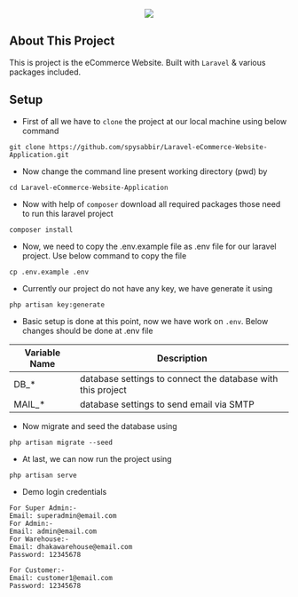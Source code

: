 <p align="center"><a href="https://ecommerce.spysabbir.com/" target="_blank"><img src="https://ecommerce.spysabbir.com/uploads/default_photo/Logo-Photo.png"></a></p>

## About This Project

This is project is the eCommerce Website. Built with `Laravel` & various packages included.

## Setup

- First of all we have to `clone` the project at our local machine using below command
 ```
git clone https://github.com/spysabbir/Laravel-eCommerce-Website-Application.git
``` 
- Now change the command line present working directory (pwd) by
 ```
cd Laravel-eCommerce-Website-Application
``` 
- Now with help of `composer` download all required packages those need to run this laravel project
 ```
composer install
``` 
- Now, we need to copy the .env.example file as .env file for our laravel project. Use below command to copy the file
 ```
cp .env.example .env
``` 
- Currently our project do not have any key, we have generate it using
 ```
php artisan key:generate
``` 
- Basic setup is done at this point, now we have work on `.env`. Below changes should be done at .env file

Variable Name | Description
--- | ---
DB_* | database settings to connect the database with this project
MAIL_* | database settings to send email via SMTP

- Now migrate and seed the database using
 ```
php artisan migrate --seed
``` 

- At last, we can now run the project using
 ```
php artisan serve
``` 

- Demo login credentials 
 ```
For Super Admin:- 
Email: superadmin@email.com
For Admin:- 
Email: admin@email.com
For Warehouse:- 
Email: dhakawarehouse@email.com
Password: 12345678

For Customer:- 
Email: customer1@email.com
Password: 12345678
```
